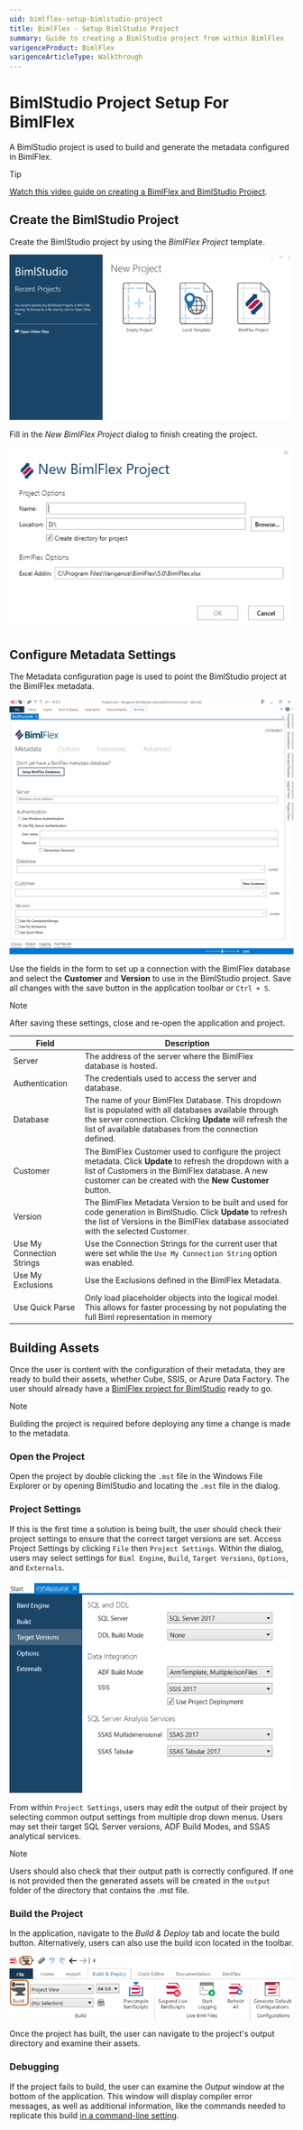 ```yaml
---
uid: bimlflex-setup-bimlstudio-project
title: BimlFlex - Setup BimlStudio Project
summary: Guide to creating a BimlStudio project from within BimlFlex
varigenceProduct: BimlFlex
varigenceArticleType: Walkthrough
---
```

# BimlStudio Project Setup For BimlFlex

A BimlStudio project is used to build and generate the metadata configured in BimlFlex.

> [!TIP]
> [Watch this video guide on creating a BimlFlex and BimlStudio Project](xref:bimlflex-getting-started-initial-configuration).

## Create the BimlStudio Project

Create the BimlStudio project by using the *BimlFlex Project* template.

![BimlStudio](images/bimlstudio-landing.png "BimlStudio")

Fill in the *New BimlFlex Project* dialog to finish creating the project.

![BimlStudio - New BimlFlex Project](images/bimlstudio-new-project.png "BimlStudio - New BimlFlex Project" )

## Configure Metadata Settings

The Metadata configuration page is used to point the BimlStudio project at the BimlFlex metadata.

![BimlStudio - Metadata](images/bimlstudio-metadata.png "BimlStudio - Metadata" )

Use the fields in the form to set up a connection with the BimlFlex database and select the **Customer** and **Version** to use in the BimlStudio project. Save all changes with the save button in the application toolbar or `Ctrl + S`.

> [!NOTE]
> After saving these settings, close and re-open the application and project.

| Field | Description |
|------ | ----------- |
| Server | The address of the server where the BimlFlex database is hosted. |
| Authentication | The credentials used to access the server and database. |
| Database | The name of your BimlFlex Database. This dropdown list is populated with all databases available through the server connection. Clicking **Update** will refresh the list of available databases from the connection defined. |
| Customer | The BimlFlex Customer used to configure the project metadata. Click **Update** to refresh the dropdown with a list of Customers in the BimlFlex database. A new customer can be created with the **New Customer** button. |
| Version | The BimlFlex Metadata Version to be built and used for code generation in BimlStudio. Click **Update** to refresh the list of Versions in the BimlFlex database associated with the selected Customer. |
| Use My Connection Strings | Use the Connection Strings for the current user that were set while the `Use My Connection String` option was enabled. |
| Use My Exclusions | Use the Exclusions defined in the BimlFlex Metadata. |
| Use Quick Parse | Only load placeholder objects into the logical model. This allows for faster processing by not populating the full Biml representation in memory |

## Building Assets

Once the user is content with the configuration of their metadata, they are ready to build their assets, whether Cube, SSIS, or Azure Data Factory. The user should already have a [BimlFlex project for BimlStudio](xref:bimlflex-setup-bimlstudio-project) ready to go.

>[!NOTE]
> Building the project is required before deploying any time a change is made to the metadata.

### Open the Project

Open the project by double clicking the `.mst` file in the Windows File Explorer or by opening BimlStudio and locating the `.mst` file in the dialog.

### Project Settings

If this is the first time a solution is being built, the user should check their project settings to ensure that the correct target versions are set.
Access Project Settings by clicking `File` then `Project Settings`. 
Within the dialog, users may select settings for `Biml Engine`, `Build`, `Target Versions`, `Options`, and `Externals`.

![BimlStudio Project Settings - Target Versions](images/bs-project-settings.png "BimlStudio Project Settings - Target Versions")

From within `Project Settings`, users may edit the output of their project by selecting common output settings from multiple drop down menus.
Users may set their target SQL Server versions, ADF Build Modes, and SSAS analytical services.

<!--
<img 
    src="images/targetversionsettings.png" 
    style="border: 1px solid #CCC;" 
    title="Apply Data Type Mappings Dialog Box" 
/>
-->

>[!NOTE]
> Users should also check that their output path is correctly configured. If one is not provided then the generated assets will be created in the `output` folder of the directory that contains the .mst file.

### Build the Project

In the application, navigate to the *Build & Deploy* tab and locate the build button.
Alternatively, users can also use the build icon located in the toolbar. 

![BimlStudio - Build Buttons](images/bs-build-buttons.png "BimlStudio - Build Buttons")
<!--
<img 
    src="images/mainbuild.png" 
    style="border: 1px solid #CCC;" 
    title="Apply Data Type Mappings Dialog Box" 
/>

Users can also use the build button located in the toolbar.

<img 
    src="images/toolbarbuild.png" 
    style="border: 1px solid #CCC;" 
    title="Apply Data Type Mappings Dialog Box" 
/>
-->

Once the project has built, the user can navigate to the project's output directory and examine their assets.

### Debugging

If the project fails to build, the user can examine the *Output* window at the bottom of the application. This window will display compiler error messages, as well as additional information, like the commands needed to replicate this build [in a command-line setting](xref:bimlflex-command-line-build).
